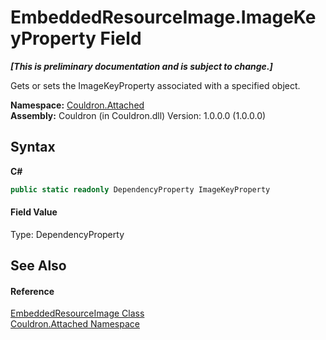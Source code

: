 # EmbeddedResourceImage.ImageKeyProperty Field
 _**\[This is preliminary documentation and is subject to change.\]**_

Gets or sets the ImageKeyProperty associated with a specified object.

**Namespace:**&nbsp;<a href="N_Couldron_Attached">Couldron.Attached</a><br />**Assembly:**&nbsp;Couldron (in Couldron.dll) Version: 1.0.0.0 (1.0.0.0)

## Syntax

**C#**<br />
``` C#
public static readonly DependencyProperty ImageKeyProperty
```


#### Field Value
Type: DependencyProperty

## See Also


#### Reference
<a href="T_Couldron_Attached_EmbeddedResourceImage">EmbeddedResourceImage Class</a><br /><a href="N_Couldron_Attached">Couldron.Attached Namespace</a><br />